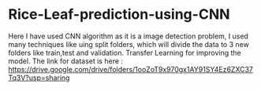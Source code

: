 # Rice-Leaf-prediction-using-CNN
Here I have used CNN algorithm as it is a image detection problem, I used many techniques like uing split folders, which will divide the data to 3 new folders like train,test and validation.
Transfer Learning for improving the model.
The link for dataset is here : https://drive.google.com/drive/folders/1ooZoT9x970gx1AY91SY4Ez6ZXC37Tq3V?usp=sharing
